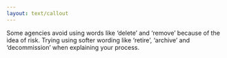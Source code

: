 ```yaml
---
layout: text/callout
---
```

Some agencies avoid using words like ‘delete’ and ‘remove’ because of the idea of risk. Trying using softer wording like ‘retire’, ‘archive’ and ‘decommission’ when explaining your process.